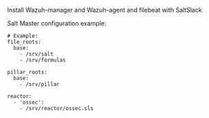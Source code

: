 Install Wazuh-manager and Wazuh-agent and filebeat with SaltSlack

Salt Master configuration example:

```
# Example:
file_roots:
  base:
    - /srv/salt
    - /srv/formulas

pillar_roots:
  base:
    - /srv/pillar

reactor:
  - 'ossec':
    - /srv/reactor/ossec.sls
```
